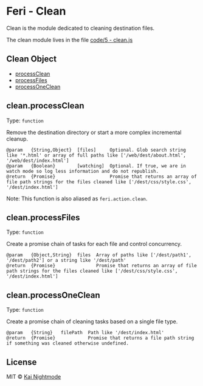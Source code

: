 # Feri - Clean

Clean is the module dedicated to cleaning destination files.

The clean module lives in the file [code/5 - clean.js](../../code/5%20-%20clean.js)

## Clean Object

* [processClean](#cleanprocessclean)
* [processFiles](#cleanprocessfiles)
* [processOneClean](#cleanprocessoneclean)

## clean.processClean

Type: `function`

Remove the destination directory or start a more complex incremental cleanup.

```
@param   {String,Object}  [files]     Optional. Glob search string like '*.html' or array of full paths like ['/web/dest/about.html', '/web/dest/index.html']
@param   {Boolean}        [watching]  Optional. If true, we are in watch mode so log less information and do not republish.
@return  {Promise}                    Promise that returns an array of file path strings for the files cleaned like ['/dest/css/style.css', '/dest/index.html']
```

Note: This function is also aliased as `feri.action.clean`.

## clean.processFiles

Type: `function`

Create a promise chain of tasks for each file and control concurrency.

```
@param   {Object,String}  files  Array of paths like ['/dest/path1', '/dest/path2'] or a string like '/dest/path'
@return  {Promise}               Promise that returns an array of file path strings for the files cleaned like ['/dest/css/style.css', '/dest/index.html']
```

## clean.processOneClean

Type: `function`

Create a promise chain of cleaning tasks based on a single file type.

```
@param   {String}   filePath  Path like '/dest/index.html'
@return  {Promise}            Promise that returns a file path string if something was cleaned otherwise undefined.
```

## License

MIT © [Kai Nightmode](https://forestmist.org)